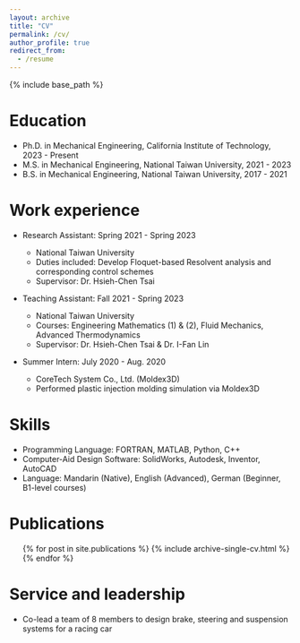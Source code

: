 ```yaml
---
layout: archive
title: "CV"
permalink: /cv/
author_profile: true
redirect_from:
  - /resume
---
```


{% include base_path %}

Education
======
* Ph.D. in Mechanical Engineering, California Institute of Technology, 2023 - Present
* M.S. in Mechanical Engineering, National Taiwan University, 2021 - 2023
* B.S. in Mechanical Engineering, National Taiwan University, 2017 - 2021

Work experience
======
* Research Assistant: Spring 2021 - Spring 2023
  * National Taiwan University
  * Duties included: Develop Floquet-based Resolvent analysis and corresponding control schemes
  * Supervisor: Dr. Hsieh-Chen Tsai

* Teaching Assistant: Fall 2021 - Spring 2023
  * National Taiwan University
  * Courses: Engineering Mathematics (1) & (2), Fluid Mechanics, Advanced Thermodynamics
  * Supervisor: Dr. Hsieh-Chen Tsai & Dr. I-Fan Lin
* Summer Intern: July 2020 - Aug. 2020
  * CoreTech System Co., Ltd. (Moldex3D)
  * Performed plastic injection molding simulation via Moldex3D
  
Skills
======
* Programming Language: FORTRAN, MATLAB, Python, C++
* Computer-Aid Design Software: SolidWorks, Autodesk, Inventor, AutoCAD
* Language: Mandarin (Native), English (Advanced), German (Beginner, B1-level courses)

Publications
======
  <ul>{% for post in site.publications %}
    {% include archive-single-cv.html %}
  {% endfor %}</ul>
  
    
Service and leadership
======
* Co-lead a team of 8 members to design brake, steering and suspension systems for a racing car
